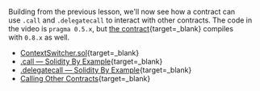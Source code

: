 Building from the previous lesson, we'll now see how a contract can use `.call` and `.delegatecall` to interact with other contracts. The code in the video is `pragma 0.5.x`, but [the contract](https://gist.github.com/ConsenSys-Academy/de1b2000f3682f0cfba784d0cb5400e7){target=\_blank} compiles with `0.8.x` as well.

- [ContextSwitcher.sol](https://gist.github.com/ConsenSys-Academy/de1b2000f3682f0cfba784d0cb5400e7){target=\_blank}
- [.call — Solidity By Example](https://solidity-by-example.org/call/){target=\_blank}
- [.delegatecall — Solidity By Example](https://solidity-by-example.org/delegatecall/){target=\_blank}
- [Calling Other Contracts](https://solidity-by-example.org/calling-contract/){target=\_blank}
